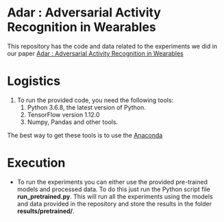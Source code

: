# Adar : Adversarial Activity Recognition in Wearables

This repository has the code and data related to the experiments we did in our paper [Adar : Adversarial Activity 
Recognition in Wearables](http://epsl.eecs.wsu.edu/wp-content/uploads/2019/07/Adar_Adversarial_Activity_Recognition_in_Wearables_ICCAD_2019.pdf)


# Logistics
1. To run the provided code, you need the following tools:
	1. Python 3.6.8, the latest version of Python.
	2. TensorFlow version 1.12.0
	3. Numpy, Pandas and other tools. 

The best way to get these tools is to use the [Anaconda](https://www.anaconda.com)

# Execution
* To run the experiments you can either use the provided pre-trained models and processed data. To do this just run the 
Python script file **run_pretrained.py**. This will run all the experiments using the models and data provided in the 
repository and store the results in the folder **results/pretrained/**.
